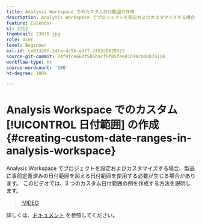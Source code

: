 ```yaml
---
title: Analysis Workspace でのカスタム日付範囲の作成
description: Analysis Workspace でプロジェクトを設定およびカスタマイズする場合、製品に事前定義済みの日付範囲を超える日付範囲を使用する必要が生じる場合があります。 このビデオでは、3 つのカスタム日付範囲の例を作成する方法を説明します。
feature: Calendar
kt: 2113
thumbnail: 23975.jpg
role: User
level: Beginner
exl-id: ce01320f-24fa-4c9b-ad77-3f82c0829323
source-git-commit: 74f9fce66df5b5b9cf9f05feed1b992aa6b7a114
workflow-type: ht
source-wordcount: '106'
ht-degree: 100%

---
```


# Analysis Workspace でのカスタム [!UICONTROL 日付範囲] の作成 {#creating-custom-date-ranges-in-analysis-workspace}

Analysis Workspace でプロジェクトを設定およびカスタマイズする場合、製品に事前定義済みの日付範囲を超える日付範囲を使用する必要が生じる場合があります。 このビデオでは、3 つのカスタム日付範囲の例を作成する方法を説明します。

>[!VIDEO](https://video.tv.adobe.com/v/23975/?quality=12&learn=on)

詳しくは、[ドキュメント](https://experienceleague.adobe.com/docs/analytics/analyze/analysis-workspace/components/calendar-date-ranges/custom-date-ranges.html?lang=ja) を参照してください。
